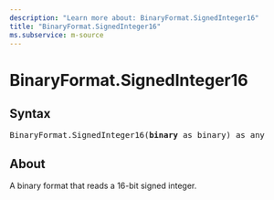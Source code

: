```yaml
---
description: "Learn more about: BinaryFormat.SignedInteger16"
title: "BinaryFormat.SignedInteger16"
ms.subservice: m-source
---
```

# BinaryFormat.SignedInteger16

## Syntax

<pre>
BinaryFormat.SignedInteger16(<b>binary</b> as binary) as any
</pre>

## About

A binary format that reads a 16-bit signed integer.
